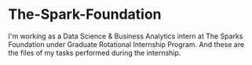 # The-Spark-Foundation
I'm working as a Data Science & Business Analytics intern at The Sparks Foundation under Graduate Rotational Internship Program. And these are the files of my tasks performed during the internship.

